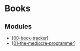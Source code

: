 Books
===

Modules
---

- [[00-book-tracker]]
- [[01-the-mediocre-programmer]]

[//begin]: # "Autogenerated link references for markdown compatibility"
[00-book-tracker]: 00-book-tracker.md "Book Tracker"
[01-the-mediocre-programmer]: 01-the-mediocre-programmer.md "The Mediocre Programmer"
[//end]: # "Autogenerated link references"